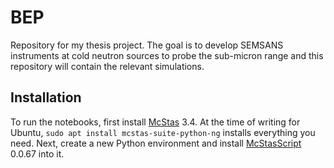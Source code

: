 # BEP

Repository for my thesis project. The goal is to develop SEMSANS instruments at cold neutron sources to probe the sub-micron range and this repository will contain the relevant simulations.

## Installation

To run the notebooks, first install [McStas](https://www.mcstas.org/) 3.4. At the time of writing for Ubuntu, `sudo apt install mcstas-suite-python-ng` installs everything you need. Next, create a new Python environment and install [McStasScript](https://pypi.org/project/McStasScript/) 0.0.67 into it.
